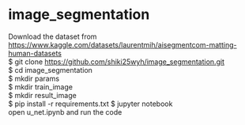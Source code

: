 # image_segmentation  
Download the dataset from https://www.kaggle.com/datasets/laurentmih/aisegmentcom-matting-human-datasets  
$ git clone https://github.com/shiki25wyh/image_segmentation.git  
$ cd image_segmentation  
$ mkdir params  
$ mkdir train_image  
$ mkdir result_image  
$ pip install -r requirements.txt
$ jupyter notebook  
open u_net.ipynb and run the code
